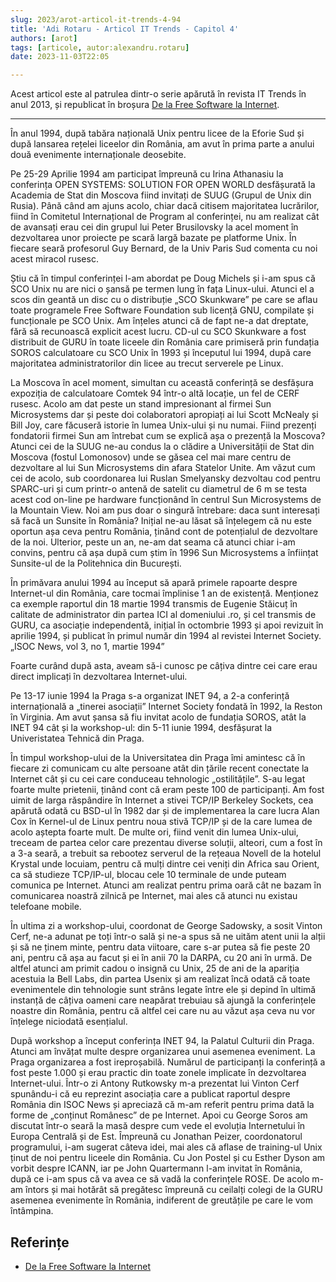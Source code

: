```yaml
---
slug: 2023/arot-articol-it-trends-4-94
title: 'Adi Rotaru - Articol IT Trends - Capitol 4'
authors: [arot]
tags: [articole, autor:alexandru.rotaru]
date: 2023-11-03T22:05

---
```


Acest articol este al patrulea dintr-o serie apărută în revista IT Trends
în anul 2013, și republicat în broșura
[De la Free Software la Internet](https://cronica-it.github.io/arhiva/assets/2013/arot-brosura-a5-tipar.pdf).

<!-- truncate -->

---

În anul 1994, după tabăra națională Unix pentru licee de la Eforie Sud
și după lansarea rețelei liceelor din România, am avut în prima parte a anului două evenimente internaționale deosebite.

Pe 25-29 Aprilie 1994 am participat împreună cu Irina Athanasiu la conferința OPEN SYSTEMS: SOLUTION FOR OPEN WORLD desfășurată la Academia de Stat din Moscova fiind invitați de SUUG (Grupul de Unix din Rusia). Până când am ajuns acolo, chiar dacă citisem majoritatea lucrărilor, fiind în Comitetul Internațional de Program al conferinței, nu am realizat cât de avansați erau cei din grupul lui Peter Brusilovsky la acel moment în dezvoltarea unor proiecte pe scară largă bazate pe platforme Unix. În fiecare seară profesorul Guy Bernard, de la Univ Paris Sud comenta cu noi acest miracol rusesc.

Știu că în timpul conferinței l-am abordat pe Doug Michels și i-am spus că SCO Unix nu
are nici o șansă pe termen lung în fața Linux-ului. Atunci el a scos din geantă un disc cu o distribuție „SCO Skunkware” pe care se aflau toate programele Free Software Foundation sub licență GNU, compilate și funcționale pe SCO Unix. Am înțeles atunci că de fapt ne-a dat dreptate, fără să recunoască explicit acest lucru. CD-ul cu SCO Skunkware a fost distribuit de GURU în toate liceele din România care primiseră prin fundația SOROS calculatoare cu SCO Unix în 1993 și începutul lui 1994, după care majoritatea administratorilor din licee au trecut serverele pe Linux.

La Moscova în acel moment, simultan cu această conferință se desfășura expoziția de calculatoare Comtek 94 într-o altă locație, un fel de CERF rusesc. Acolo am dat peste un
stand impresionant al firmei Sun Microsystems dar și peste doi colaboratori apropiați ai lui Scott McNealy și Bill Joy, care făcuseră istorie în lumea Unix-ului și nu numai. Fiind prezenți fondatorii firmei Sun am întrebat cum se explică așa o prezență la Moscova? Atunci cei de la SUUG ne-au condus la o clădire a Universității de Stat din Moscova (fostul Lomonosov) unde se găsea cel mai mare centru de dezvoltare al lui Sun Microsystems din afara Statelor Unite. Am văzut cum cei de acolo, sub coordonarea lui Ruslan Smelyansky dezvoltau cod pentru SPARC-uri și cum printr-o antenă de satelit cu diametrul de 6 m se testa acest cod on-line pe hardware funcționând în centrul Sun Microsystems de la Mountain View. Noi am pus doar o singură întrebare: daca sunt interesați să facă un Sunsite în România? Inițial ne-au lăsat să înțelegem că nu este oportun așa ceva pentru România, ținând cont de potențialul de dezvoltare de la noi. Ulterior, peste un an, ne-am dat seama că atunci chiar i-am convins, pentru că așa după cum știm în 1996 Sun Microsystems a înființat Sunsite-ul de la Politehnica din București.

În primăvara anului 1994 au început să apară primele rapoarte despre Internet-ul din România, care tocmai împlinise 1 an de existență. Menționez ca exemple raportul din 18 martie 1994 transmis de Eugenie Stăicuț în calitate de administrator din partea ICI al domeniului .ro, și cel transmis de GURU, ca asociație independentă, inițial în octombrie 1993 și apoi revizuit în aprilie 1994, și publicat în primul număr din 1994 al revistei Internet Society. „ISOC News, vol 3, no 1, martie 1994”

Foarte curând după asta, aveam să-i cunosc pe câțiva dintre cei care erau direct implicați în dezvoltarea Internet-ului.

Pe 13-17 iunie 1994 la Praga s-a organizat INET 94, a 2-a conferință internațională a „tinerei asociații” Internet Society fondată în 1992, la Reston în Virginia. Am avut șansa să fiu invitat acolo de fundația SOROS, atât la INET 94 cât și la workshop-ul: din 5-11 iunie 1994, desfășurat la Univeristatea Tehnică din Praga.

În timpul workshop-ului de la Universitatea din Praga îmi amintesc că în fiecare zi comunicam cu alte persoane atât din țările recent conectate la Internet cât și cu cei care conduceau tehnologic „ostilitățile”. S-au legat foarte multe prietenii, ținând cont că eram peste 100 de participanți. Am fost uimit de larga răspândire în Internet a stivei TCP/IP Berkeley Sockets, cea apărută odată cu BSD-ul în 1982 dar și de implementarea la care lucra Alan Cox în Kernel-ul de Linux pentru noua stivă TCP/IP și de la care lumea de acolo aștepta foarte mult. De multe ori, fiind venit din lumea Unix-ului, treceam de partea celor care prezentau diverse soluții, alteori, cum a fost în a 3-a seară, a trebuit sa rebootez serverul de la rețeaua Novell de la hotelul Krystal unde locuiam, pentru că mulți dintre cei veniți din Africa sau Orient, ca să studieze TCP/IP-ul, blocau cele 10 terminale de unde puteam comunica pe Internet. Atunci am realizat pentru prima oară cât ne bazam în comunicarea noastră zilnică pe Internet, mai ales că atunci nu existau telefoane mobile.

În ultima zi a workshop-ului, coordonat de George Sadowsky, a sosit Vinton Cerf, ne-a adunat pe toți într-o sală și ne-a spus să ne uităm atent unii la alții și să ne ținem minte, pentru data viitoare, care s-ar putea să fie peste 20 ani, pentru că așa au facut și ei în anii 70 la DARPA, cu 20 ani în urmă. De altfel atunci am primit cadou o insignă cu
Unix, 25 de ani de la apariția acestuia la Bell Labs, din partea Usenix și am realizat încă odată că toate evenimentele din tehnologie sunt strâns legate între ele și depind în ultimă instanță de câțiva oameni care neapărat trebuiau să ajungă la conferințele noastre din România, pentru că altfel cei care nu au văzut așa ceva nu vor înțelege niciodată esențialul.

Dupã workshop a început conferința INET 94, la Palatul Culturii din Praga. Atunci am învățat multe despre organizarea unui asemenea eveniment. La Praga organizarea a fost ireproșabilă. Numărul de participanți la conferință a fost peste 1.000 și erau practic din toate zonele implicate în dezvoltarea Internet-ului. Într-o zi Antony Rutkowsky m-a prezentat lui Vinton Cerf spunându-i că eu reprezint asociația care a publicat raportul
despre România din ISOC News și apreciază că m-am referit pentru prima dată la forme de „conținut Românesc” de pe Internet. Apoi cu George Soros am discutat într-o seară la masă despre cum vede el evoluția Internetului în Europa Centrală și de Est. Împreună cu Jonathan Peizer, coordonatorul programului, i-am sugerat câteva idei, mai ales că aflase de training-ul Unix ținut de noi pentru liceele din România. Cu Jon Postel și cu Esther Dyson am vorbit despre ICANN, iar pe John Quartermann l-am invitat în România, după ce i-am spus că va avea ce să vadă la conferințele ROSE. De acolo m-am întors și mai hotărât să pregătesc împreună cu ceilalți colegi de la GURU asemenea evenimente în România, indiferent de greutățile pe care le vom întâmpina.

## Referințe

- [De la Free Software la Internet](https://cronica-it.github.io/arhiva/assets/2013/arot-brosura-a5-tipar.pdf)
